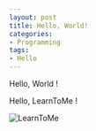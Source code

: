```yaml
---
layout: post
title: Hello, World!
categories:
- Programming
tags:
- Hello
---
```

Hello, World !

Hello, LearnToMe !

![LearnToMe]({{site.imgpath}}/media/img/logo.png) 
